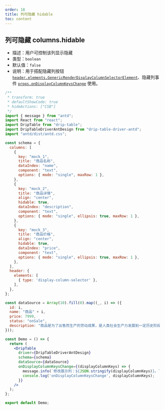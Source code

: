 ```yaml
---
order: 18
title: 列可隐藏 hidable
toc: content
---
```


## 列可隐藏 columns.hidable

- 描述：用户可控制该列显示隐藏
- 类型：`boolean`
- 默认值：`false`
- 说明：用于搭配隐藏列按钮 [`header.elements.GenericRenderDisplayColumnSelectorElement`](/drip-table/schema/header/elements#%E5%B1%95%E7%A4%BA%E5%88%97%E9%80%89%E6%8B%A9%E5%99%A8-genericrenderdisplaycolumnselectorelement)、隐藏列事件 [`props.onDisplayColumnKeysChange`](/drip-table/props/on-display-column-keys-change) 使用。

```jsx
/**
 * transform: true
 * defaultShowCode: true
 * hideActions: ["CSB"]
 */
import { message } from "antd";
import React from "react";
import DripTable from "drip-table";
import DripTableDriverAntDesign from "drip-table-driver-antd";
import "antd/dist/antd.css";

const schema = {
  columns: [
    {
      key: "mock_1",
      title: "商品名称",
      dataIndex: "name",
      component: "text",
      options: { mode: "single", maxRow: 1 },
    },
    {
      key: "mock_2",
      title: "商品详情",
      align: "center",
      hidable: true,
      dataIndex: "description",
      component: "text",
      options: { mode: "single", ellipsis: true, maxRow: 1 },
    },
    {
      key: "mock_3",
      title: "商品价格",
      align: "center",
      hidable: true,
      dataIndex: "price",
      component: "text",
      options: { mode: "single", ellipsis: true, maxRow: 1 },
    },
  ],
  header: {
    elements: [
      { type: 'display-column-selector' },
    ],
  },
};

const dataSource = Array(10).fill(0).map((_, i) => ({
  id: i,
  name: "商品" + i,
  price: 7999,
  status: "onSale",
  description: "商品是为了出售而生产的劳动成果，是人类社会生产力发展到一定历史阶段的产物，是用于交换的劳动产品。",
}));

const Demo = () => {
  return (
    <DripTable
      driver={DripTableDriverAntDesign}
      schema={schema}
      dataSource={dataSource}
      onDisplayColumnKeysChange={(displayColumnKeys) => {
        message.info(`修改展示列：${JSON.stringify(displayColumnKeys)}。`)
        console.log('onDisplayColumnKeysChange', displayColumnKeys);
      }}
    />
  );
};

export default Demo;
```
